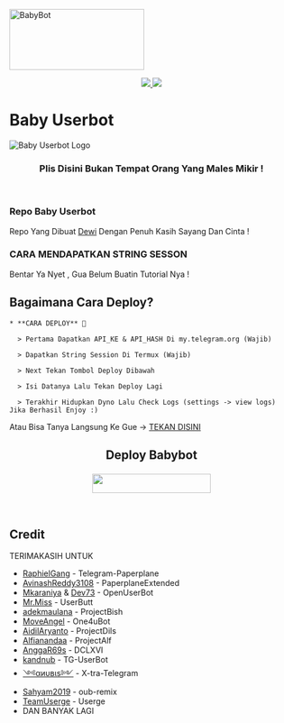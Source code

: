 <a href="https://cooltext.com"><img src="https://images.cooltext.com/5523105.png" width="239" height="108" alt="BabyBot" /></a>


<p align="center">
  <a href="https://github.com/dewi-rbtk/Babybot/fork">
    <img src="https://img.shields.io/github/forks/dewi-rbtk/Babybot?label=Fork&style=social">
    
  </a>
  <a href="https://github.com/dewi-rbtk/Babybot">
    <img src="https://img.shields.io/github/stars/dewi-rbtk/Babybot?style=social">
  </a>
</p>  

# Baby Userbot
![Baby Userbot Logo](https://telegra.ph/file/238754f9ee91b3fbf92f9.jpg)

<h3 align="center">Plis Disini Bukan Tempat Orang Yang Males Mikir !</h3>
<p align="center">&nbsp;</p>

### Repo Baby Userbot
Repo Yang Dibuat [Dewi](https://t.me/melameliaaw) Dengan Penuh Kasih Sayang Dan Cinta !


### CARA MENDAPATKAN STRING SESSON

Bentar Ya Nyet , Gua Belum Buatin Tutorial Nya !

## Bagaimana Cara Deploy?

```
* **CARA DEPLOY** 🔧

  > Pertama Dapatkan API_KE & API_HASH Di my.telegram.org (Wajib)

  > Dapatkan String Session Di Termux (Wajib)

  > Next Tekan Tombol Deploy Dibawah

  > Isi Datanya Lalu Tekan Deploy Lagi

  > Terakhir Hidupkan Dyno Lalu Check Logs (settings -> view logs) Jika Berhasil Enjoy :)
```
Atau Bisa Tanya Langsung Ke Gue -> [TEKAN DISINI](https://t.me/melameliaaw)
## <p align="center">Deploy Babybot</p>


<p align="center"><a href="https://heroku.com/deploy?template=https://github.com/dewi-rbtk/Babybot/tree/Love"> <img src="https://img.shields.io/badge/Deploy%20Ke%20Heroku-magenta?style=flat&logo=heroku" width="210" height="34.45" /></a></p>

<br>
</p>

## Credit
TERIMAKASIH UNTUK

*   [RaphielGang](https://github.com/RaphielGang) - Telegram-Paperplane
*   [AvinashReddy3108](https://github.com/AvinashReddy3108) - PaperplaneExtended
*   [Mkaraniya](https://github.com/mkaraniya) & [Dev73](https://github.com/Devp73) - OpenUserBot
*   [Mr.Miss](https://github.com/keselekpermen69) - UserButt
*   [adekmaulana](https://github.com/adekmaulana) - ProjectBish
*   [MoveAngel](https://github.com/MoveAngel) - One4uBot
*   [AidilAryanto](https://github.com/aidilaryanto) - ProjectDils 
*   [Alfianandaa](https://github.com/alfianandaa/ProjectAlf) - ProjectAlf
*   [AnggaR69s](https://github.com/GengKapak/DCLXVI) - DCLXVI
*   [kandnub](https://github.com/kandnub) - TG-UserBot
*   [༺αиυвιѕ༻](https://github.com/Dark-Princ3) - X-tra-Telegram
*   [Sahyam2019](https://github.com/sahyam2019/oub-remix) - oub-remix
*   [TeamUserge](https://github.com/UsergeTeam/Userge) - Userge
*   DAN BANYAK LAGI 
